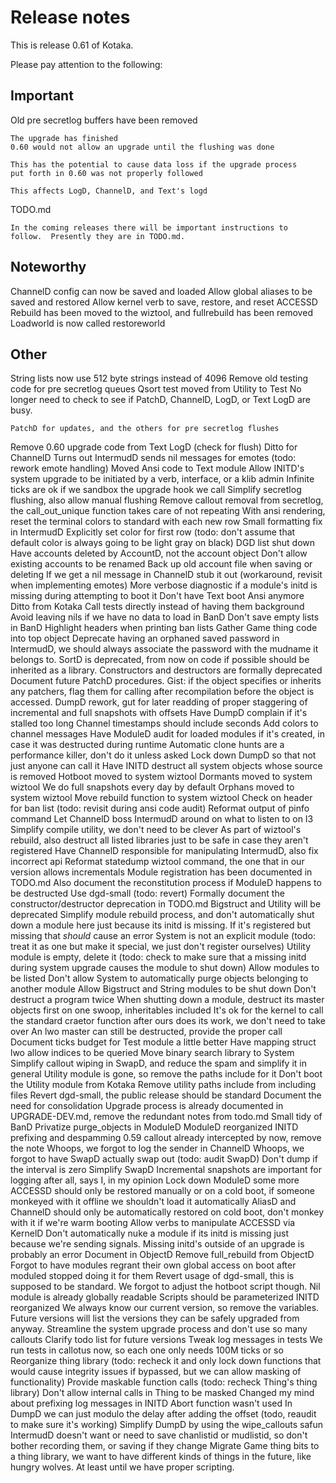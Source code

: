 # Release notes

This is release 0.61 of Kotaka.

Please pay attention to the following:

## Important

Old pre secretlog buffers have been removed

	The upgrade has finished
	0.60 would not allow an upgrade until the flushing was done

	This has the potential to cause data loss if the upgrade process
	put forth in 0.60 was not properly followed

	This affects LogD, ChannelD, and Text's logd

TODO.md

	In the coming releases there will be important instructions to
	follow.  Presently they are in TODO.md.

## Noteworthy

ChannelD config can now be saved and loaded
Allow global aliases to be saved and restored
Allow kernel verb to save, restore, and reset ACCESSD
Rebuild has been moved to the wiztool, and fullrebuild has been removed
Loadworld is now called restoreworld

## Other

String lists now use 512 byte strings instead of 4096
Remove old testing code for pre secretlog queues
Qsort test moved from Utility to Test
No longer need to check to see if PatchD, ChannelD, LogD, or Text LogD are busy.

	PatchD for updates, and the others for pre secretlog flushes

Remove 0.60 upgrade code from Text LogD (check for flush)
Ditto for ChannelD
Turns out IntermudD sends nil messages for emotes (todo: rework emote handling)
Moved Ansi code to Text module
Allow INITD's system upgrade to be initiated by a verb, interface, or a klib admin
Infinite ticks are ok if we sandbox the upgrade hook we call
Simplify secretlog flushing, also allow manual flushing
Remove callout removal from secretlog, the call_out_unique function takes care of not repeating
With ansi rendering, reset the terminal colors to standard with each new row
Small formatting fix in IntermudD
Explicitly set color for first row (todo: don't assume that default color is always going to be light gray on black)
DGD list shut down
Have accounts deleted by AccountD, not the account object
Don't allow existing accounts to be renamed
Back up old account file when saving or deleting
If we get a nil message in ChannelD stub it out (workaround, revisit when implementing emotes)
More verbose diagnostic if a module's initd is missing during attempting to boot it
Don't have Text boot Ansi anymore
Ditto from Kotaka
Call tests directly instead of having them background
Avoid leaving nils if we have no data to load in BanD
Don't save empty lists in BanD
Highlight headers when printing ban lists
Gather Game thing code into top object
Deprecate having an orphaned saved password in IntermudD, we should always associate the password with the mudname it belongs to.
SortD is deprecated, from now on code if possible should be inherited as a library.
Constructors and destructors are formally deprecated
Document future PatchD procedures.  Gist: if the object specifies or inherits any patchers, flag them for calling after recompilation before the object is accessed.
DumpD rework, gut for later readding of proper staggering of incremental and full snapshots with offsets
Have DumpD complain if it's stalled too long
Channel timestamps should include seconds
Add colors to channel messages
Have ModuleD audit for loaded modules if it's created, in case it was destructed during runtime
Automatic clone hunts are a performance killer, don't do it unless asked
Lock down DumpD so that not just anyone can call it
Have INITD destruct all system objects whose source is removed
Hotboot moved to system wiztool
Dormants moved to system wiztool
We do full snapshots every day by default
Orphans moved to system wiztool
Move rebuild function to system wiztool
Check on header for ban list (todo: revisit during ansi code audit)
Reformat output of pinfo command
Let ChannelD boss IntermudD around on what to listen to on I3
Simplify compile utility, we don't need to be clever
As part of wiztool's rebuild, also destruct all listed libraries just to be safe in case they aren't registered
Have ChannelD responsible for manipulating IntermudD, also fix incorrect api
Reformat statedump wiztool command, the one that in our version allows incrementals
Module registration has been documented in TODO.md
Also document the reconstitution process if ModuleD happens to be destructed
Use dgd-small (todo: revert)
Formally document the constructor/destructor deprecation in TODO.md
Bigstruct and Utility will be deprecated
Simplify module rebuild process, and don't automatically shut down a module here just because its initd is missing.  If it's registered but missing that *should* cause an error
System is not an explicit module (todo: treat it as one but make it special, we just don't register ourselves)
Utility module is empty, delete it (todo: check to make sure that a missing initd during system upgrade causes the module to shut down)
Allow modules to be listed
Don't allow System to automatically purge objects belonging to another module
Allow Bigstruct and String modules to be shut down
Don't destruct a program twice
When shutting down a module, destruct its master objects first on one swoop, inheritables included
It's ok for the kernel to call the standard craetor function after ours does its work, we don't need to take over
An lwo master can still be destructed, provide the proper call
Document ticks budget for Test module a little better
Have mapping struct lwo allow indices to be queried
Move binary search library to System
Simplify callout wiping in SwapD, and reduce the spam and simplify it in general
Utility module is gone, so remove the paths include for it
Don't boot the Utility module from Kotaka
Remove utility paths include from including files
Revert dgd-small, the public release should be standard
Document the need for consolidation
Upgrade process is already documented in UPGRADE-DEV.md, remove the redundant notes from todo.md
Small tidy of BanD
Privatize purge_objects in ModuleD
ModuleD reorganized
INITD prefixing and despamming
0.59 callout already intercepted by now, remove the note
Whoops, we forgot to log the sender in ChannelD
Whoops, we forgot to have SwapD actually swap out (todo: audit SwapD)
Don't dump if the interval is zero
Simplify SwapD
Incremental snapshots are important for logging after all, says I, in my opinion
Lock down ModuleD some more
ACCESSD should only be restored manually or on a cold boot, if someone monkeyed with it offline we shouldn't load it automatically
AliasD and ChannelD should only be automatically restored on cold boot, don't monkey with it if we're warm booting
Allow verbs to manipulate ACCESSD via KernelD
Don't automatically nuke a module if its initd is missing just because we're sending signals.  Missing initd's outside of an upgrade is probably an error
Document in ObjectD
Remove full_rebuild from ObjectD
Forgot to have modules regrant their own global access on boot after moduled stopped doing it for them
Revert usage of dgd-small, this is supposed to be standard.  We forgot to adjust the hotboot script though.
Nil module is already globally readable
Scripts should be parameterized
INITD reorganized
We always know our current version, so remove the variables.  Future versions will list the versions they can be safely upgraded from anyway.
Streamline the system upgrade process and don't use so many callouts
Clarify todo list for future versions
Tweak log messages in tests
We run tests in callotus now, so each one only needs 100M ticks or so
Reorganize thing library (todo: recheck it and only lock down functions that would cause integrity issues if bypassed, but we can allow masking of functionality)
Provide maskable function calls (todo: recheck Thing's thing library)
Don't allow internal calls in Thing to be masked
Changed my mind about prefixing log messages in INITD
Abort function wasn't used
In DumpD we can just modulo the delay after adding the offset (todo, reaudit to make sure it's working)
Simplify DumpD by using the wipe_callouts safun
IntermudD doesn't want or need to save chanlistid or mudlistid, so don't bother recording them, or saving if they change
Migrate Game thing bits to a thing library, we want to have different kinds of things in the future, like hungry wolves.  At least until we have proper scripting.
